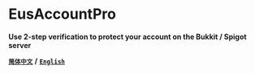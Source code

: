 # EusAccountPro
**Use 2-step verification to protect your account on the Bukkit / Spigot server**

[**`简体中文`**](README.md) **/** [**`English`**](README-EN.md)